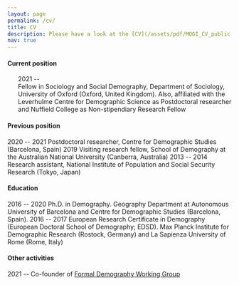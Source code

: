 ```yaml
---
layout: page
permalink: /cv/
title: CV
description: Please have a look at the [CV](/assets/pdf/MOGI_CV_public.pdf) for more detail.
nav: true
---
```


#### Current position

<ul style="list-style:none;" class="columns" data-columns="2">
<li>2021 -- </li>
<li>Fellow in Sociology and Social Demography, Department of Sociology, University of Oxford (Oxford, United Kingdom). Also, affiliated with the Leverhulme Centre for Demographic Science as Postdoctoral researcher and Nuffield College as Non-stipendiary Research Fellow</li>
</ul>

#### Previous position

2020 -- 2021 Postdoctoral researcher, Centre for Demographic Studies (Barcelona, Spain)
2019 Visiting research fellow, School of Demography at the Australian National University (Canberra, Australia)
2013 -- 2014 Research assistant, National Institute of Population and Social Security Research (Tokyo, Japan)

#### Education

2016 -- 2020 Ph.D. in Demography. Geography Department at Autonomous University of Barcelona and Centre for Demographic Studies (Barcelona, Spain).
2016 -- 2017 European Research Certificate in Demography (European Doctoral School of Demography; EDSD). Max Planck Institute for Demographic Research (Rostock, Germany) and La Sapienza University of Rome (Rome, Italy)

#### Other activities

2021 -- Co-founder of [Formal Demography Working Group](https://formaldemography.github.io/working_group/)